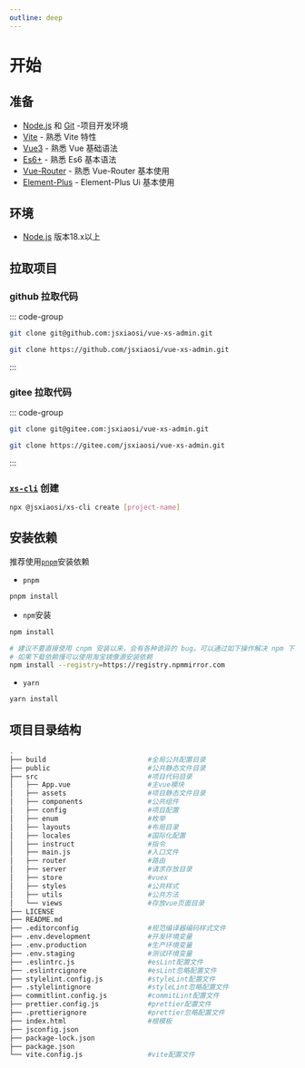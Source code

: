 ```yaml
---
outline: deep
---
```


# 开始

## 准备

- [Node.js](http://nodejs.org/) 和 [Git](https://git-scm.com/) -项目开发环境
- [Vite](https://cn.vitejs.dev/) - 熟悉 Vite 特性
- [Vue3](https://v3.cn.vuejs.org/) - 熟悉 Vue 基础语法
- [Es6+](http://es6.ruanyifeng.com/) - 熟悉 Es6 基本语法
- [Vue-Router](https://router.vuejs.org/zh/) - 熟悉 Vue-Router 基本使用
- [Element-Plus](https://element-plus.gitee.io/#/zh-CN/) - Element-Plus Ui 基本使用

## 环境

- [Node.js](http://nodejs.org/) 版本18.x以上

## 拉取项目

### github 拉取代码

::: code-group

```bash [ssh]
git clone git@github.com:jsxiaosi/vue-xs-admin.git
```

```bash [https]
git clone https://github.com/jsxiaosi/vue-xs-admin.git
```

:::

### gitee 拉取代码

::: code-group

```bash [ssh]
git clone git@gitee.com:jsxiaosi/vue-xs-admin.git
```

```bash [https]
git clone https://gitee.com/jsxiaosi/vue-xs-admin.git
```

:::

### [`xs-cli`](https://github.com/jsxiaosi/xs-cli) 创建

```bash
npx @jsxiaosi/xs-cli create [project-name]
```

## 安装依赖

推荐使用[`pnpm`](https://pnpm.io/zh/)安装依赖

- `pnpm`

```bash
pnpm install
```

- `npm`安装

```bash
npm install

# 建议不要直接使用 cnpm 安装以来，会有各种诡异的 bug。可以通过如下操作解决 npm 下载速度慢的问题
# 如果下载依赖慢可以使用淘宝镜像源安装依赖
npm install --registry=https://registry.npmmirror.com

```

- `yarn`

```bash
yarn install
```

## 项目目录结构

```bash
.
├── build                         #全局公共配置目录
├── public                        #公共静态文件目录
├── src                           #项目代码目录
│   ├── App.vue                   #主vue模块
│   ├── assets                    #项目静态文件目录
│   ├── components                #公共组件
│   ├── config                    #项目配置
│   ├── enum                      #枚举
│   ├── layouts                   #布局目录
│   ├── locales                   #国际化配置
│   ├── instruct                  #指令
│   ├── main.js                   #入口文件
│   ├── router                    #路由
│   ├── server                    #请求存放目录
│   ├── store                     #vuex
│   ├── styles                    #公共样式
│   ├── utils                     #公共方法
│   └── views                     #存放vue页面目录
├── LICENSE
├── README.md
├── .editorconfig                 #规范编译器编码样式文件
├── .env.development              #开发环境变量
├── .env.production               #生产环境变量
├── .env.staging                  #测试环境变量
├── .eslintrc.js                  #esLint配置文件
├── .eslintrcignore               #esLint忽略配置文件
├── stylelint.config.js           #styleLint配置文件
├── .stylelintignore              #styleLint忽略配置文件
├── commitlint.config.js          #commitLint配置文件
├── prettier.config.js            #prettier配置文件
├── .prettierignore               #prettier忽略配置文件
├── index.html                    #根模板
├── jsconfig.json
├── package-lock.json
├── package.json
└── vite.config.js                #vite配置文件
```
